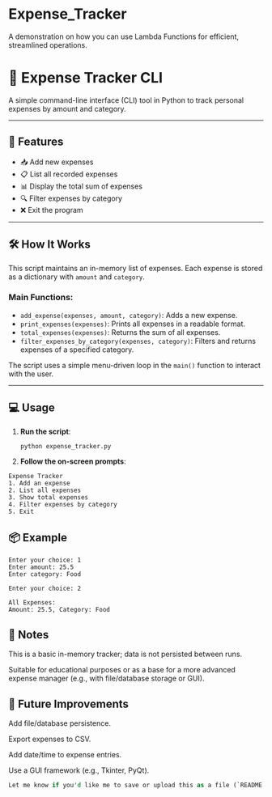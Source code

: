 # Expense_Tracker
A demonstration on how you can use Lambda Functions for efficient, streamlined operations.

# 🧾 Expense Tracker CLI

A simple command-line interface (CLI) tool in Python to track personal expenses by amount and category.

---

## 🚀 Features

- 📥 Add new expenses
- 📋 List all recorded expenses
- 📊 Display the total sum of expenses
- 🔍 Filter expenses by category
- ❌ Exit the program

---

## 🛠 How It Works

This script maintains an in-memory list of expenses. Each expense is stored as a dictionary with `amount` and `category`.

### Main Functions:

- `add_expense(expenses, amount, category)`: Adds a new expense.
- `print_expenses(expenses)`: Prints all expenses in a readable format.
- `total_expenses(expenses)`: Returns the sum of all expenses.
- `filter_expenses_by_category(expenses, category)`: Filters and returns expenses of a specified category.

The script uses a simple menu-driven loop in the `main()` function to interact with the user.

---

## 💻 Usage

1. **Run the script**:

   ```bash
   python expense_tracker.py

   
2. **Follow the on-screen prompts**:
``` pgsql
Expense Tracker
1. Add an expense
2. List all expenses
3. Show total expenses
4. Filter expenses by category
5. Exit
```

## 📦 Example
``` text
Enter your choice: 1
Enter amount: 25.5
Enter category: Food

Enter your choice: 2

All Expenses:
Amount: 25.5, Category: Food
```

## 📝 Notes
This is a basic in-memory tracker; data is not persisted between runs.

Suitable for educational purposes or as a base for a more advanced expense manager (e.g., with file/database storage or GUI).

## 📌 Future Improvements
Add file/database persistence.

Export expenses to CSV.

Add date/time to expense entries.

Use a GUI framework (e.g., Tkinter, PyQt).

``` rust
Let me know if you'd like me to save or upload this as a file (`README.md`) as well.
```








